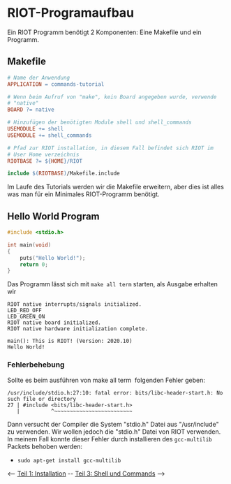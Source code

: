 # RIOT-Programaufbau

Ein RIOT Programm benötigt 2 Komponenten: Eine Makefile und ein Programm.

## Makefile

```makefile
# Name der Anwendung
APPLICATION = commands-tutorial

# Wenn beim Aufruf von "make", kein Board angegeben wurde, verwende
# "native"
BOARD ?= native

# Hinzufügen der benötigten Module shell und shell_commands
USEMODULE += shell
USEMODULE += shell_commands

# Pfad zur RIOT installation, in diesem Fall befindet sich RIOT im
# User Home verzeichnis
RIOTBASE ?= ${HOME}/RIOT

include $(RIOTBASE)/Makefile.include
```

Im Laufe des Tutorials werden wir die Makefile erweitern, aber dies ist alles was man für ein Minimales RIOT-Programm benötigt.

## Hello World Program

```c
#include <stdio.h>

int main(void)
{
    puts("Hello World!");
    return 0;
}
```

Das Programm lässt sich mit `make all term` starten, als Ausgabe erhalten wir

```
RIOT native interrupts/signals initialized.
LED_RED_OFF
LED_GREEN_ON
RIOT native board initialized.
RIOT native hardware initialization complete.

main(): This is RIOT! (Version: 2020.10)
Hello World!
```

### Fehlerbehebung

Sollte es beim ausführen von make all term  folgenden Fehler geben:

```
/usr/include/stdio.h:27:10: fatal error: bits/libc-header-start.h: No such file or directory
27 | #include <bits/libc-header-start.h>
   |          ^~~~~~~~~~~~~~~~~~~~~~~~~~
```

Dann versucht der Compiler die System "stdio.h" Datei aus "/usr/include" zu verwenden.
Wir wollen jedoch die "stdio.h" Datei von RIOT verwenden.
In meinem Fall konnte dieser Fehler durch installieren des `gcc-multilib` Packets behoben werden:
 - `sudo apt-get install gcc-multilib`

<-- [Teil 1: Installation](https://github.com/flori-schwa/IT-Sec2/blob/master/Tutorials/01_Installation.md) -- [Teil 3: Shell und Commands](https://github.com/flori-schwa/IT-Sec2/blob/master/Tutorials/03_ShellCommands.md) -->
